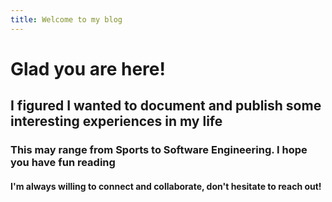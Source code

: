 ```yaml
---
title: Welcome to my blog
---
```


# Glad you are here!

## I figured I wanted to document and publish some interesting experiences in my life

### This may range from Sports to Software Engineering. I hope you have fun reading

#### I'm always willing to connect and collaborate, don't hesitate to reach out! 



